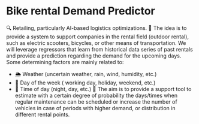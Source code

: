 # Bike rental Demand Predictor
🔍 Retailing, particularly AI-based logistics optimizations.
🌟 The idea is to provide a system to support companies in the rental field (outdoor rental), such as electric scooters, bicycles, or other means of transportation. We will leverage regressors that learn from historical data series of past rentals and provide a prediction regarding the demand for the upcoming days.
Some determining factors are mainly related to:

- 🌦️ Weather (uncertain weather, rain, wind, humidity, etc.)
- 📅 Day of the week ( working day, holiday, weekend, etc.)
- 🌙 Time of day (night, day, etc.)
🎯 The aim is to provide a support tool to estimate with a certain degree of probability the days/times when regular maintenance can be scheduled or increase the number of vehicles in case of periods with higher demand, or distribution in different rental points.





